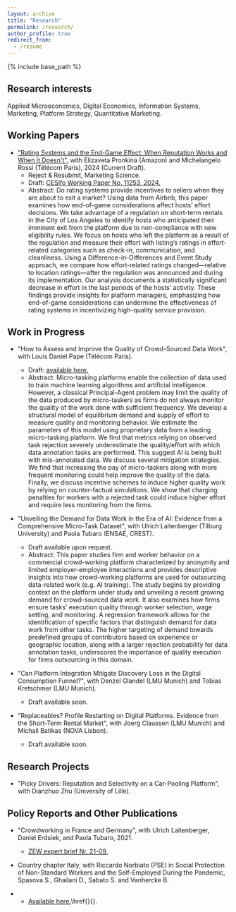 ```yaml
---
layout: archive
title: "Research"
permalink: /research/
author_profile: true
redirect_from:
  - /resume
---
```


{% include base_path %}

Research interests
----- 
Applied Microeconomics, Digital Economics, Information Systems, Marketing, Platform Strategy, Quantitative Marketing.

Working Papers
----- 

* <a href="https://www.cesifo.org/en/publications/2024/working-paper/rating-systems-and-end-game-effect-when-reputation-works-and-when">"Rating Systems and the End-Game Effect: When Reputation Works and When it Doesn't"</a>, with Elizaveta Pronkina (Amazon) and Michelangelo Rossi (Télécom Paris), 2024 (Current Draft).
  * Reject & Resubmit, Marketing Science.
  * Draft: <a href="https://www.cesifo.org/en/publications/2024/working-paper/rating-systems-and-end-game-effect-when-reputation-works-and-when">CESifo Working Paper No. 11253, 2024.</a>
  * Abstract: Do rating systems provide incentives to sellers when they are about to exit a market? Using data from Airbnb, this paper examines how end-of-game considerations affect hosts’ effort decisions. We take advantage of a regulation on short-term rentals in the City of Los Angeles to identify hosts who anticipated their imminent exit from the platform due to non-compliance with new eligibility rules. We focus on hosts who left the platform as a result of the regulation and measure their effort with listing’s ratings in effort-related categories such as check-in, communication, and cleanliness.
Using a Difference-in-Differences and Event Study approach, we compare how effort-related ratings changed—relative to location ratings—after the regulation was announced and during its implementation. Our analysis documents a statistically significant decrease in effort in the last periods of the hosts’ activity. These findings provide insights for platform managers, emphasizing how end-of-game considerations can undermine the effectiveness of rating systems in incentivizing high-quality service provision.

Work in Progress
-----

* "How to Assess and Improve the Quality of Crowd-Sourced Data Work", with Louis Daniel Pape (Télécom Paris).
  * Draft: <a href="https://www.dropbox.com/scl/fi/i0vmamm0uu8bray6utjmz/Quality_MW.pdf?rlkey=01j6c33ylpprjsdtu8z9ye4wa&dl=0">available here.</a>
  * Abstract: Micro-tasking platforms enable the collection of data used to train machine learning algorithms and artificial intelligence. However, a classical Principal-Agent problem may limit the quality of the data produced by micro-taskers as firms do not always monitor the quality of the work done with sufficient frequency.
We develop a structural model of equilibrium demand and supply of effort to measure quality and monitoring behavior. We estimate the parameters of this model using proprietary data from a leading micro-tasking platform. We find that metrics relying on observed task rejection severely underestimate the quality/effort with which data annotation tasks are performed. This suggest AI is being built with mis-annotated data. We discuss several mitigation strategies. We find that increasing the pay of micro-taskers along with more frequent monitoring could help improve the quality of the data. Finally, we discuss incentive schemes to induce higher quality work by relying on counter-factual simulations. We show that charging penalties for workers with a rejected task could induce higher effort and require less monitoring from the firms.

* "Unveiling the Demand for Data Work in the Era of AI: Evidence from a Comprehensive Micro-Task Dataset", with Ulrich Laitenberger (Tilburg University) and Paola Tubaro (ENSAE, CREST).
  * Draft available upon request.
  * Abstract: This paper studies firm and worker behavior on a commercial crowd-working platform characterized by anonymity and limited employer-employee interactions and provides descriptive insights into how crowd-working platforms are used for outsourcing data-related work (e.g. AI training). The study begins by providing context on the platform under study and unveiling a recent growing demand for crowd-sourced data work. It also examines how firms ensure tasks’ execution quality through worker selection, wage setting, and monitoring. A regression framework allows for the identification of specific factors that distinguish demand for data work from other tasks. The higher targeting of demand towards predefined groups of contributors based on experience or geographic location, along with a larger rejection probability for data annotation tasks, underscores the importance of quality execution for firms outsourcing in this domain.

* "Can Platform Integration Mitigate Discovery Loss in the Digital Consumption Funnel?", with Denzel Glandel (LMU Munich) and Tobias Kretschmer (LMU Munich).
  * Draft available soon.

* "Replaceables? Profile Restarting on Digital Platforms. Evidence from the Short-Term Rental Market", with Joerg Claussen (LMU Munich) and Michail Batikas (NOVA Lisbon).
  * Draft available soon.

Research Projects
-----
* "Picky Drivers: Reputation and Selectivity on a Car-Pooling Platform", with Dianzhuo Zhu (University of Lille).


Policy Reports and Other Publications
-----
 
* "Crowdworking in France and Germany", with Ulrich Laitenberger, Daniel Erdsiek, and Paola Tubaro, 2021.
  * <a href="https://www.zew.de/publikationen/crowdworking-in-france-and-germany" target="_blank" rel="noopener noreferrer">ZEW expert brief Nr. 21-09. </a>

* Country chapter Italy, with Riccardo Norbiato (PSE) in Social Protection of Non-Standard Workers and the Self-Employed During the Pandemic, Spasova S., Ghailani D., Sabato S. and Vanhercke B.
*  * <a href="https://www.etui.org/sites/default/files/2021-10/Social%20protection%20of%20non-standard%20workers%20and%20the%20self-employed%20during%20the%20pandemic-country%20chapters-2021.pdf" target="_blank" rel="noopener noreferrer">Available here.</a>\href{}{}.
